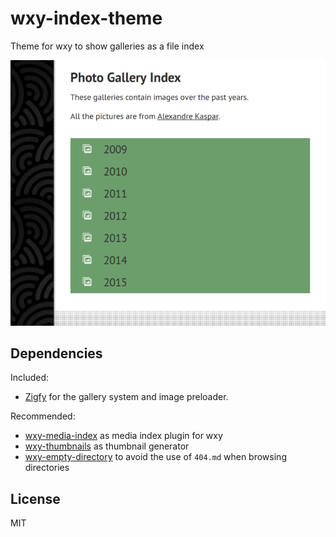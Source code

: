 # wxy-index-theme
Theme for wxy to show galleries as a file index

![](index-screenshot.png)

## Dependencies
Included:

* [Zigfy](https://github.com/xionluhnis/zigfy) for the gallery system and image preloader.

Recommended:

* [wxy-media-index](https://github.com/xionluhnis/wxy-media-index) as media index plugin for wxy
* [wxy-thumbnails](https://github.com/xionluhnis/wxy-thumbnails) as thumbnail generator
* [wxy-empty-directory](https://github.com/xionluhnis/wxy-empty-directory) to avoid the use of `404.md` when browsing directories

## License
MIT
